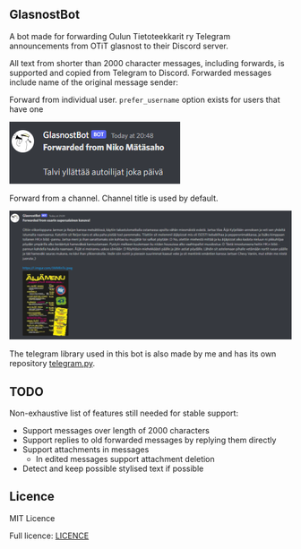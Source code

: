 ## GlasnostBot

A bot made for forwarding Oulun Tietoteekkarit ry Telegram announcements from OTiT glasnost to their Discord server.

All text from shorter than 2000 character messages, including forwards, is supported and copied from Telegram to 
Discord. Forwarded messages include name of the original message sender:

Forward from individual user. `prefer_username` option exists for users that have one 

![Forward from user](images/forward_example.PNG)

Forward from a channel. Channel title is used by default.

![Forward from channel](images/forward_example2.PNG)

The telegram library used in this bot is also made by me and has its own repository 
[telegram.py](https://github.com/Visperi/telegram.py).

## TODO
Non-exhaustive list of features still needed for stable support:

- Support messages over length of 2000 characters
- Support replies to old forwarded messages by replying them directly
- Support attachments in messages
    - In edited messages support attachment deletion
- Detect and keep possible stylised text if possible

## Licence

MIT Licence

Full licence: [LICENCE](LICENCE)
